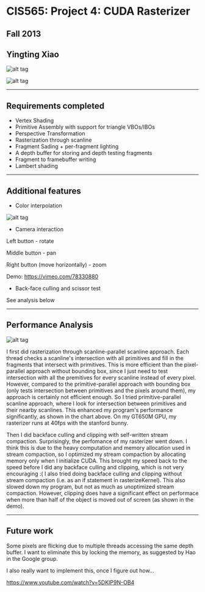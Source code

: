 CIS565: Project 4: CUDA Rasterizer
===
Fall 2013
---
Yingting Xiao
---

![alt tag](https://raw.github.com/YingtingXiao/Project4-Rasterizer/master/renders/bunny.PNG)

![alt tag](https://raw.github.com/YingtingXiao/Project4-Rasterizer/master/renders/dragon.PNG)

---
Requirements completed
---

* Vertex Shading
* Primitive Assembly with support for triangle VBOs/IBOs
* Perspective Transformation
* Rasterization through scanline
* Fragment Sading + per-fragment lighting
* A depth buffer for storing and depth testing fragments
* Fragment to framebuffer writing
* Lambert shading

---
Additional features
---

* Color interpolation

![alt tag](https://raw.github.com/YingtingXiao/Project4-Rasterizer/master/renders/color_interpolation.PNG)

* Camera interaction

Left button - rotate

Middle button - pan

Right button (move horizontally) - zoom

Demo: https://vimeo.com/78330880

* Back-face culling and scissor test

See analysis below

---
Performance Analysis
---

![alt tag](https://raw.github.com/YingtingXiao/Project4-Rasterizer/master/perf.PNG)

I first did rasterization through scanline-parallel scanline approach. Each thread checks a scanline's intersection with all primitives and fill in the fragments that intersect with primitives. This is more efficient than the pixel-parallel approach without bounding box, since I just need to test intersection with all the premitives for every scanline instead of every pixel. However, compared to the primitive-parallel approach with bounding box (only tests intersection between primitives and the pixels around them), my approach is certainly not efficient enough. So I tried primitive-parallel scanline approach, where I look for intersection between primitives and their nearby scanlines. This enhanced my program's performance significantly, as shown in the chart above. On my GT650M GPU, my rasterizer runs at 40fps with the stanford bunny.

Then I did backface culling and clipping with self-written stream compaction. Surprisingly, the perfomance of my rasterizer went down. I think this is due to the heavy computation and memory allocation used in stream compaction, so I optimized my stream compaction by allocating memory only when I initialize CUDA. This brought my speed back to the speed before I did any backface culling and clipping, which is not very encouraging :( I also tried doing backface culling and clipping without stream compaction (i.e. as an if statement in rasterizeKernel). This also slowed down my program, but not as much as unoptimized stream compaction. However, clipping does have a significant effect on performace when more than half of the object is moved out of screen (as shown in the demo).

---
Future work
---

Some pixels are flicking due to multiple threads accessing the same depth buffer. I want to eliminate this by locking the memory, as suggested by Hao in the Google group.

I also really want to implement this, once I figure out how...

https://www.youtube.com/watch?v=5DKIP9N-OB4